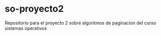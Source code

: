 # so-proyecto2
Repositorio para el proyecto 2 sobre algoritmos de paginacion del curso sistemas operativos
